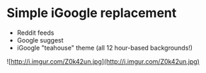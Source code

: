 Simple iGoogle replacement
====
* Reddit feeds
* Google suggest
* iGoogle "teahouse" theme (all 12 hour-based backgrounds!)


![http://i.imgur.com/Z0k42un.jpg](http://i.imgur.com/Z0k42un.jpg)
